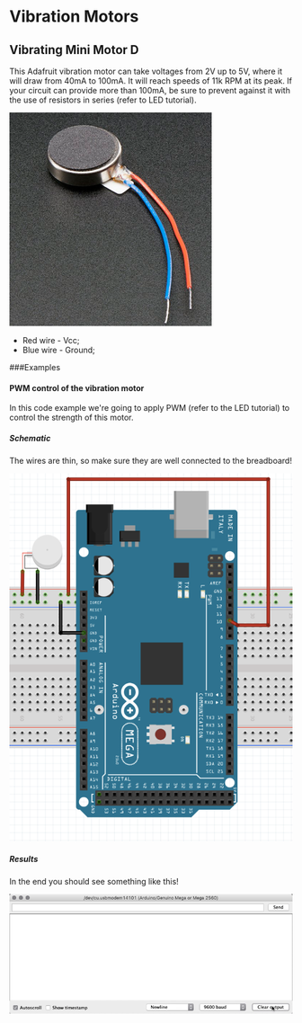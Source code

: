 # Vibration Motors
## Vibrating Mini Motor D

This Adafruit vibration motor can take voltages from 2V up to 5V, where it will draw from 40mA to 100mA. It will reach speeds of 11k RPM at its peak.  If your circuit can provide more than 100mA, be sure to prevent against it with the use of resistors in series (refer to LED tutorial).

![](1.png)

* Red wire - Vcc;
* Blue wire - Ground;

###Examples

#### PWM control of the vibration motor
In this code example we're going to apply PWM (refer to the LED tutorial) to control the strength of this motor.

##### Schematic
The wires are thin, so make sure they are well connected to the breadboard!

![](2.png)

##### Results
In the end you should see something like this!

![](1.gif)
